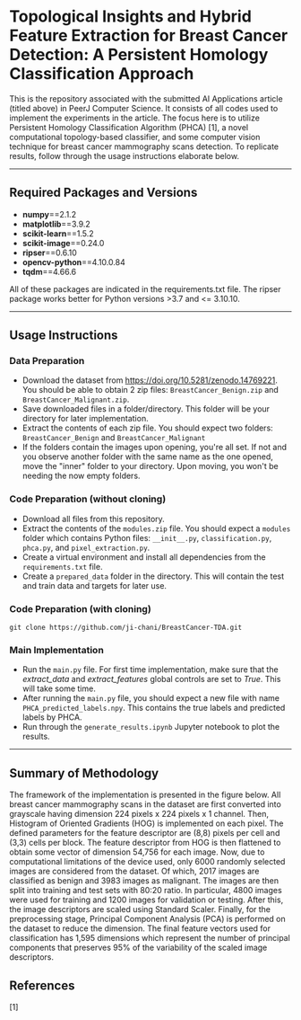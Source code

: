 # Topological Insights and Hybrid Feature Extraction for Breast Cancer Detection: A Persistent Homology Classification Approach
This is the repository associated with the submitted AI Applications article (titled above) in PeerJ Computer Science. It consists of all codes used to implement the experiments in the article. The focus here is to utilize Persistent Homology Classification Algorithm (PHCA) [1], a novel computational topology-based classifier, and some computer vision technique for breast cancer mammography scans detection. To replicate results, follow through the usage instructions elaborate below.

---
## Required Packages and Versions
- **numpy**==2.1.2
- **matplotlib**==3.9.2
- **scikit-learn**==1.5.2
- **scikit-image**==0.24.0
- **ripser**==0.6.10
- **opencv-python**==4.10.0.84
- **tqdm**==4.66.6

All of these packages are indicated in the requirements.txt file. The ripser package works better for Python versions >3.7 and <= 3.10.10.

---
## Usage Instructions

### Data Preparation
- Download the dataset from https://doi.org/10.5281/zenodo.14769221. You should be able to obtain 2 zip files: `BreastCancer_Benign.zip` and `BreastCancer_Malignant.zip`.
- Save downloaded files in a folder/directory. This folder will be your directory for later implementation.
- Extract the contents of each zip file. You should expect two folders: `BreastCancer_Benign` and `BreastCancer_Malignant`
- If the folders contain the images upon opening, you're all set. If not and you observe another folder with the same name as the one opened, move the "inner" folder to your directory. Upon moving, you won't be needing the now empty folders.

### Code Preparation (without cloning)
- Download all files from this repository. 
- Extract the contents of the `modules.zip` file. You should expect a `modules` folder which contains Python files: `__init__.py`, `classification.py`, `phca.py`, and `pixel_extraction.py`.
- Create a virtual environment and install all dependencies from the `requirements.txt` file.
- Create a `prepared_data` folder in the directory. This will contain the test and train data and targets for later use.

### Code Preparation (with cloning)
```
git clone https://github.com/ji-chani/BreastCancer-TDA.git
```
### Main Implementation
- Run the `main.py` file. For first time implementation, make sure that the _extract_data_ and _extract_features_ global controls are set to _True_. This will take some time.
- After running the `main.py` file, you should expect a new file with name `PHCA_predicted_labels.npy`. This contains the true labels and predicted labels by PHCA.
- Run through the `generate_results.ipynb` Jupyter notebook to plot the results.

---
## Summary of Methodology
The framework of the implementation is presented in the figure below. All breast cancer mammography scans in the dataset are first converted into grayscale having dimension 224 pixels x 224 pixels x 1 channel. Then, Histogram of Oriented Gradients (HOG) is implemented on each pixel. The defined parameters for the feature descriptor are (8,8) pixels per cell and (3,3) cells per block. The feature descriptor from HOG is then flattened to obtain some vector of dimension 54,756 for each image. Now, due to computational limitations of the device used, only 6000 randomly selected images are considered from the dataset. Of which, 2017 images are classified as benign and 3983 images as malignant. The images are then split into training and test sets with 80:20 ratio. In particular, 4800 images were used for training and 1200 images for validation or testing. After this, the image descriptors are scaled using Standard Scaler. Finally, for the preprocessing stage, Principal Component Analysis (PCA) is performed on the dataset to reduce the dimension. The final feature vectors used for classification has 1,595 dimensions which represent the number of principal components that preserves 95% of the variability of the scaled image descriptors. 

## References
[1] 
